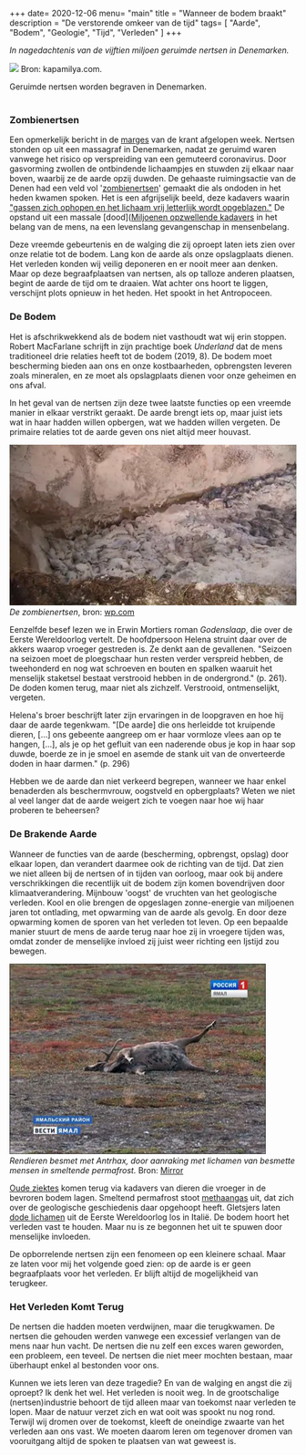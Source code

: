 +++
date= 2020-12-06
menu= "main"
title = "Wanneer de bodem braakt"
description = "De verstorende omkeer van de tijd"
tags= [
    "Aarde",
    "Bodem",
    "Geologie",
	"Tijd",
	"Verleden"
]
+++

*In nagedachtenis van de vijftien miljoen geruimde nertsen in Denemarken.*

<!--more-->

![](https://sa.kapamilya.com/absnews/abscbnnews/media/2020/tvpatrol/11/25/mink.jpg) Bron: kapamilya.com.

Geruimde nertsen worden begraven in Denemarken.
<br/><br/>

### Zombienertsen

Een opmerkelijk bericht in de [marges](https://www.nrc.nl/nieuws/2020/11/28/corona-zombie-nertsen-komen-uit-de-grond-a4021762) van de krant afgelopen week. Nertsen stonden op uit een massagraf in Denemarken, nadat ze geruimd waren vanwege het risico op verspreiding van een gemuteerd coronavirus. Door gasvorming zwollen de ontbindende lichaampjes en stuwden zij elkaar naar boven, waarbij ze de aarde opzij duwden. De gehaaste ruimingsactie van de Denen had een veld vol '[zombienertsen](https://www.volkskrant.nl/nieuws-achtergrond/zombienertsen-hoe-in-denemarken-geruimde-dieren-uit-hun-massagraf-omhoog-kwamen~bcafc6b5/?referrer=https%3A%2F%2Fduckduckgo.com%2F)' gemaakt die als ondoden in het heden kwamen spoken. Het is een afgrijselijk beeld, deze kadavers waarin ["gassen zich ophopen en het lichaam vrij letterlijk wordt opgeblazen."](https://www.volkskrant.nl/nieuws-achtergrond/zombienertsen-hoe-in-denemarken-geruimde-dieren-uit-hun-massagraf-omhoog-kwamen~bcafc6b5/?referrer=https%3A%2F%2Fduckduckgo.com%2F) De opstand uit een massale [dood]([Miljoenen opzwellende kadavers](https://www.dr.dk/ligetil/ligetil-paa-tegnsprog/doede-corona-mink-presser-sig-op-fra-graven-en-meters-dybde-kan-ikke) in het belang van de mens, na een levenslang gevangenschap in mensenbelang.

Deze vreemde gebeurtenis en de walging die zij oproept laten iets zien over onze relatie tot de bodem. Lang kon de aarde als onze opslagplaats dienen. Het verleden konden wij veilig deponeren en er nooit meer aan denken. Maar op deze begraafplaatsen van nertsen, als op talloze anderen plaatsen, begint de aarde de tijd om te draaien. Wat achter ons hoort te liggen, verschijnt plots opnieuw in het heden. Het spookt in het Antropoceen. 

### De Bodem

Het is afschrikwekkend als de bodem niet vasthoudt wat wij erin stoppen. Robert MacFarlane schrijft in zijn prachtige boek *Underland* dat de mens traditioneel drie relaties heeft tot de bodem (2019, 8). De bodem moet bescherming bieden aan ons en onze kostbaarheden, opbrengsten leveren zoals mineralen, en ze moet als opslagplaats dienen voor onze geheimen en ons afval. 

In het geval van de nertsen zijn deze twee laatste functies op een vreemde manier in elkaar verstrikt geraakt. De aarde brengt iets op, maar juist iets wat in haar hadden willen opbergen, wat we hadden willen vergeten. De primaire relaties tot de aarde geven ons niet altijd meer houvast. 

![](https://github.com/Boreque/deklos/blob/master/static/images/mink.png?raw=true "Zombienertsen")
*De zombienertsen*, bron: [wp.com](https://i0.wp.com/metro.co.uk/wp-content/uploads/2020/11/PRI_173758268.jpg?quality=90&strip=all&zoom=1&resize=540%2C303&ssl=1)

Eenzelfde besef lezen we in Erwin Mortiers roman *Godenslaap*, die over de Eerste Wereldoorlog vertelt. De hoofdpersoon Helena struint daar over de akkers waarop vroeger gestreden is. Ze denkt aan de gevallenen. "Seizoen na seizoen moet de ploegschaar hun resten verder verspreid hebben, de tweehonderd en nog wat schroeven en bouten en spalken waaruit het menselijk staketsel bestaat verstrooid hebben in de ondergrond." (p. 261). De doden komen terug, maar niet als zichzelf. Verstrooid, ontmenselijkt, vergeten. 

Helena's broer beschrijft later zijn ervaringen in de loopgraven en hoe hij daar de aarde tegenkwam. "[De aarde] die ons herleidde tot kruipende dieren, [...] ons gebeente aangreep om er haar vormloze vlees aan op te hangen, [...], als je op het gefluit van een naderende obus je kop in haar sop duwde, boerde ze in je smoel en asemde de stank uit van de onverteerde doden in haar darmen." (p. 296)

Hebben we de aarde dan niet verkeerd begrepen, wanneer we haar enkel benaderden als beschermvrouw, oogstveld en opbergplaats? Weten we niet al veel langer dat de aarde weigert zich te voegen naar hoe wij haar proberen te beheersen? 

### De Brakende Aarde

Wanneer de functies van de aarde (bescherming, opbrengst, opslag) door elkaar lopen, dan verandert daarmee ook de richting van de tijd. Dat zien we niet alleen bij de nertsen of in tijden van oorloog, maar ook bij andere verschrikkingen die recentlijk uit de bodem zijn komen bovendrijven door klimaatverandering. Mijnbouw 'oogst' de vruchten van het geologische verleden. Kool en olie brengen de opgeslagen zonne-energie van miljoenen jaren tot ontlading, met opwarming van de aarde als gevolg. En door deze opwarming komen de sporen van het verleden tot leven. Op een bepaalde manier stuurt de mens de aarde terug naar hoe zij in vroegere tijden was, omdat zonder de menselijke invloed zij juist weer richting een Ijstijd zou bewegen. 

![](https://github.com/Boreque/deklos/blob/master/static/images/anthrax.jpg?raw=true "Zombienertsen")
*Rendieren besmet met Antrhax, door aanraking met lichamen van besmette mensen in smeltende permafrost.* Bron: [Mirror](https://www.mirror.co.uk/news/world-news/boy-dies-siberian-anthrax-outbreak-8538051)

[Oude ziektes](https://www.nieuwsblad.be/cnt/dmf20160822_02434131) komen terug via kadavers van dieren die vroeger in de bevroren bodem lagen. Smeltend permafrost stoot [methaangas](https://climate.nasa.gov/news/2785/unexpected-future-boost-of-methane-possible-from-arctic-permafrost/) uit, dat zich over de geologische geschiedenis daar opgehoopt heeft. Gletsjers laten [dode lichamen]( https://newsfeed.time.com/2014/01/14/italys-melting-glaciers-contain-the-preserved-bodies-of-wwi-soldiers/uit) uit de Eerste Wereldoorlog los in Italië. De bodem hoort het verleden vast te houden. Maar nu is ze begonnen het uit te spuwen door menselijke invloeden. 

De opborrelende nertsen zijn een fenomeen op een kleinere schaal. Maar ze laten voor mij het volgende goed zien: op de aarde is er geen begraafplaats voor het verleden. Er blijft altijd de mogelijkheid van terugkeer. 

### Het Verleden Komt Terug

De nertsen die hadden moeten verdwijnen, maar die terugkwamen. De nertsen die gehouden werden vanwege een excessief verlangen van de mens naar hun vacht. De nertsen die nu zelf een exces waren geworden, een probleem, een teveel. De nertsen die niet meer mochten bestaan, maar überhaupt enkel al bestonden voor ons. 

Kunnen we iets leren van deze tragedie? En van de walging en angst die zij oproept? Ik denk het wel. Het verleden is nooit weg. In de grootschalige (nertsen)industrie behoort de tijd alleen maar van toekomst naar verleden te lopen. Maar de natuur verzet zich en wat ooit was spookt nu nog rond. Terwijl wij dromen over de toekomst, kleeft de oneindige zwaarte van het verleden aan ons vast. We moeten daarom leren om tegenover dromen van vooruitgang altijd de spoken te plaatsen van wat geweest is. 
